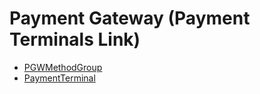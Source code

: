 # Payment Gateway (Payment Terminals Link)
  - [PGWMethodGroup](/modules/basic-payment-gateway/PGWMethodGroup.md)
  - [PaymentTerminal](/modules/basic-payment-gateway/PaymentTerminal.md)
